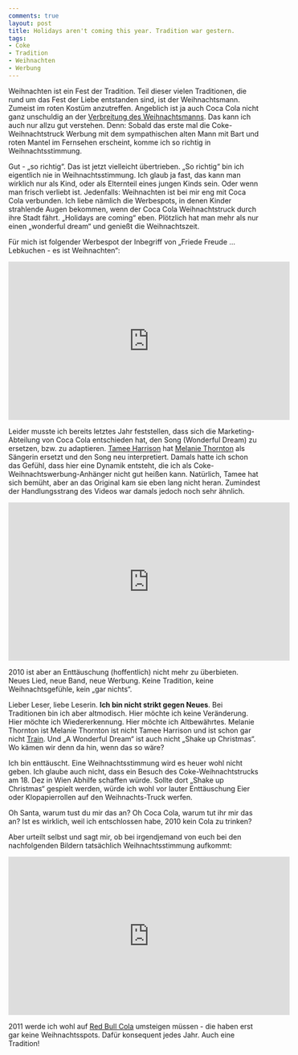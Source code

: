 ```yaml
---
comments: true
layout: post
title: Holidays aren't coming this year. Tradition war gestern.
tags:
- Coke
- Tradition
- Weihnachten
- Werbung
---
```

Weihnachten ist ein Fest der Tradition. Teil dieser vielen Traditionen, die rund um das Fest der Liebe entstanden sind, ist der Weihnachtsmann. Zumeist im roten Kostüm anzutreffen. Angeblich ist ja auch Coca Cola nicht ganz unschuldig an der <a href="http://de.wikipedia.org/wiki/Weihnachtsmann">Verbreitung des Weihnachtsmanns</a>. Das kann ich auch nur allzu gut verstehen. Denn: Sobald das erste mal die Coke-Weihnachtstruck Werbung mit dem sympathischen alten Mann mit Bart und roten Mantel im Fernsehen erscheint, komme ich so richtig in Weihnachtsstimmung.

Gut - „so richtig“. Das ist jetzt vielleicht übertrieben. „So richtig“ bin ich eigentlich nie in Weihnachtsstimmung. Ich glaub ja fast, das kann man wirklich nur als Kind, oder als Elternteil eines jungen Kinds sein. Oder wenn man frisch verliebt ist. Jedenfalls: Weihnachten ist bei mir eng mit Coca Cola verbunden. Ich liebe nämlich die Werbespots, in denen Kinder strahlende Augen bekommen, wenn der Coca Cola Weihnachtstruck durch ihre Stadt fährt. „Holidays are coming“ eben. Plötzlich hat man mehr als nur einen „wonderful dream“ und genießt die Weihnachtszeit.

Für mich ist folgender Werbespot der Inbegriff von „Friede Freude ... Lebkuchen - es ist Weihnachten“:

<iframe width="560" height="315" src="http://www.youtube.com/embed/ogetBqMgau0" frameborder="0"> </iframe>


Leider musste ich bereits letztes Jahr feststellen, dass sich die Marketing-Abteilung von Coca Cola entschieden hat, den Song (Wonderful Dream) zu ersetzen, bzw. zu adaptieren. <a href="http://www.tamee.com/">Tamee Harrison</a> hat <a href="http://en.wikipedia.org/wiki/Melanie_Thornton">Melanie Thornton</a> als Sängerin ersetzt und den Song neu interpretiert. Damals hatte ich schon das Gefühl, dass hier eine Dynamik entsteht, die ich als Coke-Weihnachtswerbung-Anhänger nicht gut heißen kann. Natürlich, Tamee hat sich bemüht, aber an das Original kam sie eben lang nicht heran. Zumindest der Handlungsstrang des Videos war damals jedoch noch sehr ähnlich.

<iframe width="560" height="315" src="http://www.youtube.com/embed/Qph1zSmatP4" frameborder="0"> </iframe>

2010 ist aber an Enttäuschung (hoffentlich) nicht mehr zu überbieten. Neues Lied, neue Band, neue Werbung. Keine Tradition, keine Weihnachtsgefühle, kein „gar nichts“.

Lieber Leser, liebe Leserin. <strong>Ich bin nicht strikt gegen Neues</strong>. Bei Traditionen bin ich aber altmodisch. Hier möchte ich keine Veränderung. Hier möchte ich Wiedererkennung. Hier möchte ich Altbewährtes. Melanie Thornton ist Melanie Thornton ist nicht Tamee Harrison und ist schon gar nicht <a href="http://www.trainline.com/us/home">Train</a>. Und „A Wonderful Dream“ ist auch nicht „Shake up Christmas“. Wo kämen wir denn da hin, wenn das so wäre?

Ich bin enttäuscht. Eine Weihnachtsstimmung wird es heuer wohl nicht geben. Ich glaube auch nicht, dass ein Besuch des Coke-Weihnachtstrucks am 18. Dez in Wien Abhilfe schaffen würde. Sollte dort „Shake up Christmas“ gespielt werden, würde ich wohl vor lauter Enttäuschung Eier oder Klopapierrollen auf den Weihnachts-Truck werfen.

Oh Santa, warum tust du mir das an? Oh Coca Cola, warum tut ihr mir das an? Ist es wirklich, weil ich entschlossen habe, 2010 kein Cola zu trinken?

Aber urteilt selbst und sagt mir, ob bei irgendjemand von euch bei den nachfolgenden Bildern tatsächlich Weihnachtsstimmung aufkommt:

<iframe width="560" height="315" src="http://www.youtube.com/embed/B65iJl9F4vY" frameborder="0"> </iframe>

2011 werde ich wohl auf <a href="http://www.redbullcola.com/">Red Bull Cola</a> umsteigen müssen - die haben erst gar keine Weihnachtsspots. Dafür konsequent jedes Jahr. Auch eine Tradition!
